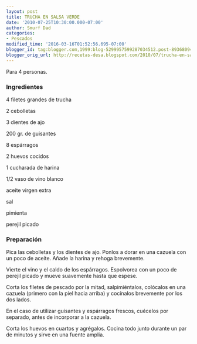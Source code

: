 ```yaml
---
layout: post
title: TRUCHA EN SALSA VERDE
date: '2010-07-25T10:30:00.000-07:00'
author: Smurf Dad
categories:
- Pescados
modified_time: '2016-03-16T01:52:56.695-07:00'
blogger_id: tag:blogger.com,1999:blog-5299957599287034512.post-8936809421147875954
blogger_orig_url: http://recetas-desa.blogspot.com/2010/07/trucha-en-salsa-verde.html
---
```


Para 4 personas.

<h3>Ingredientes</h3>


4 filetes grandes de trucha

2 cebolletas

3 dientes de ajo

200 gr. de guisantes

8 esp&aacute;rragos

2 huevos cocidos

1 cucharada de harina

1/2 vaso de vino blanco

aceite virgen extra

sal

pimienta

perejil picado

<h3>Preparaci&oacute;n</h3>


Pica las cebolletas y los dientes de ajo. Ponlos a dorar en una cazuela con un poco de aceite. A&ntilde;ade la harina y rehoga brevemente.

Vierte el vino y el caldo de los esp&aacute;rragos. Espolvorea con un poco de perejil picado y mueve suavemente hasta que espese.

Corta los filetes de pescado por la mitad, salpimi&eacute;ntalos, col&oacute;calos en una cazuela (primero con la piel hacia arriba) y coc&iacute;nalos brevemente por los dos lados.

En el caso de utilizar guisantes y esp&aacute;rragos frescos, cu&eacute;celos por separado, antes de incorporar a la cazuela.

Corta los huevos en cuartos y agr&eacute;galos. Cocina todo junto durante un par de minutos y sirve en una fuente amplia.

